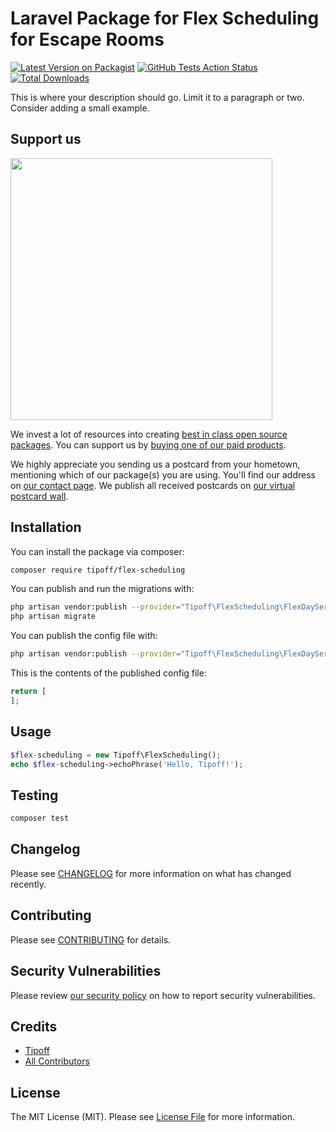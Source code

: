 # Laravel Package for Flex Scheduling for Escape Rooms

[![Latest Version on Packagist](https://img.shields.io/packagist/v/tipoff/flex-scheduling.svg?style=flat-square)](https://packagist.org/packages/tipoff/flex-scheduling)
[![GitHub Tests Action Status](https://img.shields.io/github/workflow/status/tipoff/flex-scheduling/run-tests?label=tests)](https://github.com/tipoff/flex-scheduling/actions?query=workflow%3ATests+branch%3Amaster)
[![Total Downloads](https://img.shields.io/packagist/dt/tipoff/flex-scheduling.svg?style=flat-square)](https://packagist.org/packages/tipoff/flex-scheduling)


This is where your description should go. Limit it to a paragraph or two. Consider adding a small example.

## Support us

[<img src="https://github-ads.s3.eu-central-1.amazonaws.com/package-flex-scheduling-laravel.jpg?t=1" width="419px" />](https://spatie.be/github-ad-click/package-flex-scheduling-laravel)

We invest a lot of resources into creating [best in class open source packages](https://spatie.be/open-source). You can support us by [buying one of our paid products](https://spatie.be/open-source/support-us).

We highly appreciate you sending us a postcard from your hometown, mentioning which of our package(s) you are using. You'll find our address on [our contact page](https://spatie.be/about-us). We publish all received postcards on [our virtual postcard wall](https://spatie.be/open-source/postcards).

## Installation

You can install the package via composer:

```bash
composer require tipoff/flex-scheduling
```

You can publish and run the migrations with:

```bash
php artisan vendor:publish --provider="Tipoff\FlexScheduling\FlexDayServiceProvider" --tag="flex-scheduling-migrations"
php artisan migrate
```

You can publish the config file with:
```bash
php artisan vendor:publish --provider="Tipoff\FlexScheduling\FlexDayServiceProvider" --tag="flex-scheduling-config"
```

This is the contents of the published config file:

```php
return [
];
```

## Usage

```php
$flex-scheduling = new Tipoff\FlexScheduling();
echo $flex-scheduling->echoPhrase('Hello, Tipoff!');
```

## Testing

```bash
composer test
```

## Changelog

Please see [CHANGELOG](CHANGELOG.md) for more information on what has changed recently.

## Contributing

Please see [CONTRIBUTING](.github/CONTRIBUTING.md) for details.

## Security Vulnerabilities

Please review [our security policy](../../security/policy) on how to report security vulnerabilities.

## Credits

- [Tipoff](https://github.com/tipoff)
- [All Contributors](../../contributors)

## License

The MIT License (MIT). Please see [License File](LICENSE.md) for more information.
